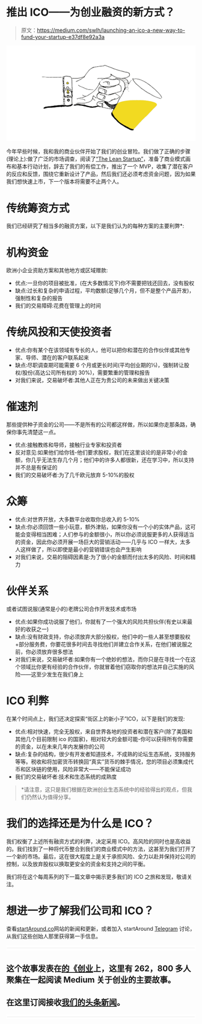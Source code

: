# 推出 ICO——为创业融资的新方式？

> 原文：<https://medium.com/swlh/launching-an-ico-a-new-way-to-fund-your-startup-e37df8e92a3a>

![](img/52f9111ed1874f32c688f7b96659339e.png)

今年早些时候，我和我的商业伙伴开始了我们的创业冒险。我们做了正确的步骤(理论上):做了广泛的市场调查，阅读了[“The Lean Startup”](http://theleanstartup.com/)，准备了商业模式画布和基本行动计划，辞去了我们的有偿工作，推出了一个 MVP，收集了潜在客户的反应和反馈，围绕它重新设计了产品，然后我们还必须考虑资金问题，因为如果我们想快速上市，下一个版本将需要不止两个人。

# 传统筹资方式

我们已经研究了相当多的融资方案，以下是我们认为的每种方案的主要利弊*:

# 机构资金

欧洲小企业资助方案和其他地方或区域赠款:

*   优点:一旦你的项目被批准，(在大多数情况下)你不需要把钱还回去，没有股权
*   缺点:过长和复杂的申请过程，平均数额(足够几个月，但不是整个产品开发)，强制性和复杂的报告
*   我们的交易障碍:花费在管理上的时间

# 传统风投和天使投资者

*   优点:你有某个在该领域有专长的人，他可以把你和潜在的合作伙伴或其他专家、导师、潜在的客户联系起来
*   缺点:尽职调查期可能需要 6 个月或更长时间(平均创业期的⅓)，强制转让股权/股份(高达公司所有权的 30%)，需要繁重的管理和报告
*   对我们来说，交易破坏者:其他人正在为贵公司的未来做出关键决策

# 催速剂

那些提供种子资金的公司——不是所有的公司都这样做，所以如果你走那条路，确保你事先清楚这一点。

*   优点:接触教练和导师，接触行业专家和投资者
*   反对意见:如果他们给你钱-他们要求股权，我们在这里谈论的是非常小的金额，你几乎无法生存几个月；他们中的许多人都很新，还在学习中，所以支持并不总是有保证的
*   我们的交易破坏者:为了几千欧元放弃 5-10%的股权

# 众筹

*   优点:对世界开放，大多数平台收取你总收入的 5-10%
*   缺点:你必须回馈一些小玩意，额外津贴，如果你没有一个小的实体产品，这可能会变得相当困难；人们参与的金额很小，所以你必须说服更多的人获得适当的资金，因此你必须开展一场巨大的营销活动——几乎与 ICO 一样大，太多人这样做了，所以即使是最小的营销错误也会产生影响
*   对我们来说，交易的阻碍因素是:为了很小的金额而付出太多的风险、时间和精力

# 伙伴关系

或者试图说服(通常是小的)老牌公司合作开发技术或市场

*   优点:如果你成功说服了他们，你就有了一个强大的风险共担伙伴(有史以来最好的收获之一)
*   缺点:没有财政支持，你必须放弃大部分股权，他们中的一些人甚至想要股权+部分服务费，你要花很多时间去寻找他们并建立合作关系，在他们被说服之前，你必须放弃很多想法
*   对我们来说，交易破坏者:如果你有一个绝妙的想法，而你只是在寻找一个在这个领域比你更有经验的合作伙伴，你就冒着他们窃取你的想法并自己实施的风险——这至少发生在我们身上

# ICO 利弊

在某个时间点上，我们还决定探索“街区上的新小子”ICO，以下是我们的发现:

*   优点:相对快速，完全无股权，来自世界各地的投资者和潜在客户(除了美国和其他几个目前限制 ico 的国家)，相对较大的金额可能-你可以获得所有你需要的资金，以在未来几年内发展你的公司
*   缺点:复杂的结构，很少有开发者知道技术，不成熟的论坛生态系统，支持服务等等。税收和将加密货币转换回“真实”货币的棘手情况，您的项目必须集成代币和区块链的使用，风险非常大——不能保证成功
*   我们的交易破坏者:技术和生态系统的成熟度

> *请注意，这只是我们根据在欧洲创业生态系统中的经验得出的观点，但我们仍然认为值得分享。

# 我们的选择还是为什么是 ICO？

我们权衡了上述所有融资方式的利弊，决定采用 ICO。高风险的同时也是高收益的。我们找到了一种将代币整合到我们的商业模式中的方法，这甚至为我们打开了一个新的市场。最后，这在很大程度上是关于承担风险、全力以赴并保持对公司的控制，以及放弃股权以换取更安全的资金和支持之间的平衡。

我们将在这个每周系列的下一篇文章中揭示更多我们的 ICO 之旅和发现，敬请关注。

# 想进一步了解我们公司和 ICO？

查看[startAround.co](http://www.startaround.co/)网站的新闻和更新，或者加入 startAround [Telegram](https://t.me/joinchat/EiULqhJWpz9G7paL2ytQsw) 讨论，从我们这些创始人那里获得第一手信息。

![](img/731acf26f5d44fdc58d99a6388fe935d.png)

## 这个故事发表在[的《创业](https://medium.com/swlh)上，这里有 262，800 多人聚集在一起阅读 Medium 关于创业的主要故事。

## 在这里订阅接收[我们的头条新闻](http://growthsupply.com/the-startup-newsletter/)。

![](img/731acf26f5d44fdc58d99a6388fe935d.png)